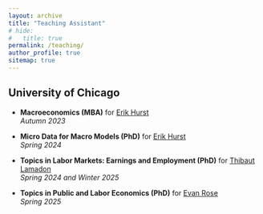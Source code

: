 ```yaml
---
layout: archive
title: "Teaching Assistant"
# hide:
#   title: true
permalink: /teaching/
author_profile: true
sitemap: true
---
```

<!-- Removed the version that was .html and pulled in things from _teaching to do this instead -->

<!-- Teaching Assistant -->
<!-- ------------------ -->

## University of Chicago

-  **Macroeconomics (MBA)** for [Erik Hurst](https://erikhurst.com/)<br>
*Autumn 2023*

-   **Micro Data for Macro Models (PhD)** for [Erik Hurst](https://erikhurst.com/)<br>
*Spring 2024*

-   **Topics in Labor Markets: Earnings and Employment (PhD)** for [Thibaut Lamadon](https://www.lamadon.com/)<br>
*Spring 2024 and Winter 2025*

-   **Topics in Public and Labor Economics (PhD)** for [Evan Rose](https://ekrose.github.io/)<br>
*Spring 2025*

<!-- {% for post in site.teaching reversed %}
  {% include archive-single.html %}
{% endfor %} -->

<!-- Example here https://github.com/academicpages/academicpages.github.io/blob/master/_teaching/2014-spring-teaching-1.md -->

<!-- {% for post in site.teaching reversed %}
  {% include archive-single.html %}
{% endfor %} -->